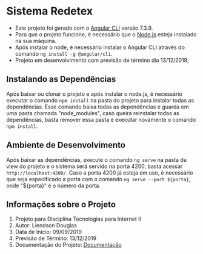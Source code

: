 # Sistema Redetex

- Este projeto foi gerado com o [Angular CLI](https://github.com/angular/angular-cli) versão 7.3.9.
- Para que o projeto funcione, é necessário que o [Node.js](https://nodejs.org/en/) esteja instalado na sua máquina.
- Após instalar o node, é necessário instalar o Angular CLI através do comando `ng install -g @angular/cli`.
- Projeto em desenvolvimento com previsão de término dia 13/12/2019;

## Instalando as Dependências

Após baixar ou clonar o projeto e após instalar o node.js, é necessário executar o comando `npm install` na pasta do projeto para instalar todas as dependências.
Esse comando baixa todas as dependências e guarda em uma pasta chamada "node_modules", caso queira reinstalar todas as dependências, basta remover essa pasta e executar novamente o comando `npm install`.

## Ambiente de Desenvolvimento

Após baixar as dependências, execute o comando `ng serve` na pasta da view do projeto e o sistema será servido na porta 4200, basta acessar `http://localhost:4200/`.
Caso a porta 4200 já esteja em uso, é necessário que seja especificado a porta com o comando `ng serve --port ${porta}`, onde "${porta}" é o número da porta.

## Informações sobre o Projeto

1. Projeto para Disciplina Tecnologias para Internet II
2. Autor: Liendson Douglas
3. Data de Início: 09/09/2019
3. Previsão de Término: 13/12/2019
4. Documentação do Projeto: [Documentação](https://drive.google.com/open?id=1Xg6tmkOBshHs4YYIq6YW9XbSvgFNgzrT)
